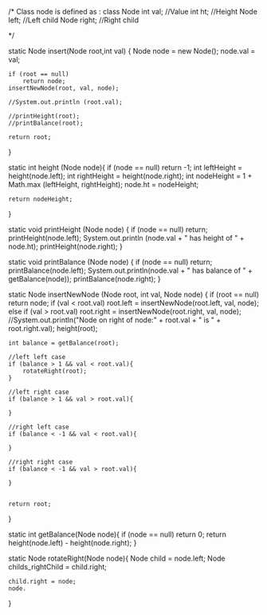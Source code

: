    /* Class node is defined as :
    class Node 
       int val;   //Value
       int ht;      //Height
       Node left;   //Left child
       Node right;   //Right child

   */

static Node insert(Node root,int val)
{
    Node node = new Node();
    node.val = val;
    
    if (root == null)
        return node;
    insertNewNode(root, val, node);
    
    //System.out.println (root.val);
    
    //printHeight(root);
    //printBalance(root);
    
    return root;
    
}

static int height (Node node){
    if (node == null)
        return -1;
    int leftHeight = height(node.left);
    int rightHeight = height(node.right);
    int nodeHeight =  1 + Math.max (leftHeight, rightHeight);
    node.ht = nodeHeight;
    
    return nodeHeight;
}

static void printHeight (Node node) {
    if (node == null)
        return;
    printHeight(node.left);
    System.out.println (node.val + " has height of " + node.ht);
    printHeight(node.right);
}

static void printBalance (Node node) {
    if (node == null)
        return;
    printBalance(node.left);
    System.out.println(node.val + " has balance of " + getBalance(node));
    printBalance(node.right);
}

static Node insertNewNode (Node root, int val, Node node) {
    if (root == null)
        return node;
    if (val < root.val)
        root.left = insertNewNode(root.left, val, node);
    else if (val > root.val)
        root.right = insertNewNode(root.right, val, node);
        //System.out.println("Node on right of node:" + root.val + " is " + root.right.val);
    height(root);
    
    int balance = getBalance(root);
    
    //left left case
    if (balance > 1 && val < root.val){
        rotateRight(root);
    }
    
    //left right case
    if (balance > 1 && val > root.val){
        
    }
    
    //right left case
    if (balance < -1 && val < root.val){
        
    }

    //right right case
    if (balance < -1 && val > root.val){
        
    }

    
    return root;
}

static int getBalance(Node node){
    if (node == null)
        return 0;
    return height(node.left) - height(node.right);
}

static Node rotateRight(Node node){
    Node child = node.left;
    Node childs_rightChild = child.right;
    
    child.right = node;
    node.
}
